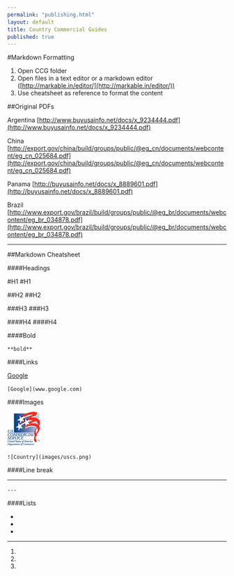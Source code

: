 ```yaml
---
permalink: "publishing.html"
layout: default
title: Country Commercial Guides 
published: true
---
```


#Markdown Formatting 

1. Open CCG folder 
2. Open files in a text editor or a markdown editor ([http://markable.in/editor/](http://markable.in/editor/))
3. Use cheatsheet as reference to format the content


##Original PDFs

Argentina [http://www.buyusainfo.net/docs/x_9234444.pdf](http://www.buyusainfo.net/docs/x_9234444.pdf)

China [http://export.gov/china/build/groups/public/@eg_cn/documents/webcontent/eg_cn_025684.pdf](http://export.gov/china/build/groups/public/@eg_cn/documents/webcontent/eg_cn_025684.pdf)

Panama [http://buyusainfo.net/docs/x_8889601.pdf](http://buyusainfo.net/docs/x_8889601.pdf)

Brazil [http://www.export.gov/brazil/build/groups/public/@eg_br/documents/webcontent/eg_br_034878.pdf](http://www.export.gov/brazil/build/groups/public/@eg_br/documents/webcontent/eg_br_034878.pdf)

---

##Markdown Cheatsheet

####Headings 

#H1
	#H1

##H2
	##H2

###H3
	###H3

####H4
	####H4

####Bold

	**bold**

####Links 
 
[Google](www.google.com)

	[Google](www.google.com)

####Images

![Country](images/uscs.png)

	![Country](images/uscs.png)

####Line break

---

	---

####Lists

* 
* 
* 

---

1. 
2. 
3.
